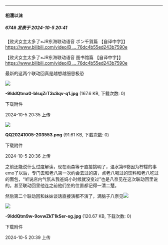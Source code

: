 ﻿
*****

####  相濡以沫  
##### 674#       发表于 2024-10-5 20:41

【败犬女主太多了×JR东海联动语音 ボン千賀篇 【自译中字】】 [https://www.bilibili.com/video/B ... 76dc4b55ed243b7590e](https://www.bilibili.com/video/BV1FbxQeKEQi/?share_source=copy_web&amp;vd_source=cc913a278799c76dc4b55ed243b7590e)

【败犬女主太多了×JR东海联动语音 图书馆篇 【自译中字】】 [https://www.bilibili.com/video/B ... 76dc4b55ed243b7590e](https://www.bilibili.com/video/BV1ez4ceJEHZ/?share_source=copy_web&amp;vd_source=cc913a278799c76dc4b55ed243b7590e)

最新的这两个联动回真是越想越细思极恐

<img src="https://img.saraba1st.com/forum/202410/05/203509plh0yqlapllbzkhk.jpg" referrerpolicy="no-referrer">

<strong>-9lddQtma0-blsqZrT3cSqv-q1.jpg</strong> (167.6 KB, 下载次数: 0)

下载附件

2024-10-5 20:35 上传

<img src="https://img.saraba1st.com/forum/202410/05/203606r0zlho78zgigo4zz.png" referrerpolicy="no-referrer">

<strong>QQ20241005-203553.png</strong> (91.61 KB, 下载次数: 0)

下载附件

2024-10-5 20:36 上传

之前还能说什么过度解读，现在雨森等于直接挑明了，温水第6卷因为柠檬的事emo了以后，专门去和老八第一次约会去过的店，点老八喝过的饮料和老八吃过的面包，“听说店内气氛从我爸妈小时候就没变过”也是八奈见在这次联动回里说的。甚至联动回里他连之前他们坐的位置都记得一清二楚。

然后第二个联动回和妹妹谈话直接演都不演了，满脑子八奈见<img src="https://static.saraba1st.com/image/smiley/face2017/067.png" referrerpolicy="no-referrer">

<img src="https://img.saraba1st.com/forum/202410/05/203913a8rrue4g88ddudu8.jpg" referrerpolicy="no-referrer">

<strong>-9lddQtm9w-9ovwZkT1kSer-sg.jpg</strong> (120.67 KB, 下载次数: 0)

下载附件

2024-10-5 20:39 上传

